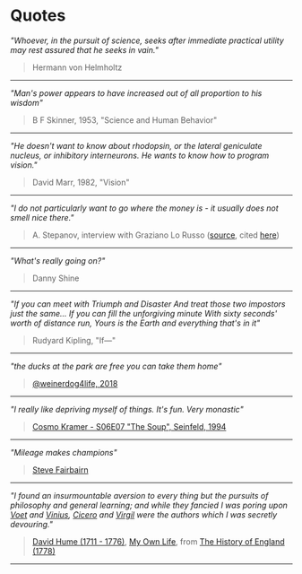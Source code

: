 # Quotes

*"Whoever, in the pursuit of science, seeks after immediate practical utility may rest assured that he seeks in vain."*

> Hermann von Helmholtz

---

*"Man's power appears to have increased out of all proportion to his wisdom"*

> B F Skinner, 1953, "Science and Human Behavior"

---

*"He doesn't want to know about rhodopsin, or the lateral geniculate nucleus, or inhibitory interneurons. He wants to know how to program vision."*

> David Marr, 1982, "Vision"

---

*"I do not particularly want to go where the money is - it usually does not smell nice there."*

> A. Stepanov, interview with Graziano Lo Russo ([source](http://stlport.org/resources/StepanovUSA.html), cited [here](https://isocpp.org/wiki/faq/basics-of-inheritance))

---

*"What's really going on?"*

> Danny Shine

---

*"If you can meet with Triumph and Disaster And treat those two impostors just the same... If you can fill the unforgiving minute With sixty seconds' worth of distance run, Yours is the Earth and everything that's in it"*

> Rudyard Kipling, "If—"

---

*"the ducks at the park are free you can take them home"*

> [@weinerdog4life, 2018](https://x.com/weinerdog4life/status/992289990083166210)

---

*"I really like depriving myself of things. It's fun. Very monastic"*

> [Cosmo Kramer - S06E07 "The Soup", Seinfeld, 1994](https://www.seinfeldscripts.com/TheSoup.html)

---

*"Mileage makes champions"*

> [Steve Fairbairn](https://en.wikipedia.org/wiki/Steve_Fairbairn)

---

*"I found an insurmountable aversion to every thing but the pursuits of philosophy and general learning; and while they fancied I was poring upon [Voet](https://en.wikipedia.org/wiki/Johannes_Voet) and [Vinius](https://en.wikipedia.org/wiki/Arnold_Vinnius), [Cicero](https://en.wikipedia.org/wiki/Cicero) and [Virgil](https://en.wikipedia.org/wiki/Virgil) were the authors which I was secretly devouring."*

> [David Hume (1711 - 1776)](https://en.wikipedia.org/wiki/David_Hume), [My Own Life](https://web.archive.org/web/20180116061536/http://andromeda.rutgers.edu/~jlynch/Texts/humelife.html), from [The History of England (1778)](https://en.wikipedia.org/wiki/The_History_of_England_(Hume_book))

---
